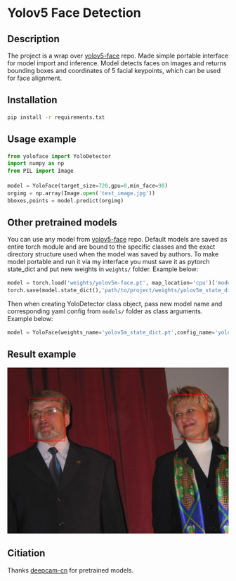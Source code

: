 # Yolov5 Face Detection

## Description
The project is a wrap over [yolov5-face](https://github.com/deepcam-cn/yolov5-face) repo. Made simple portable interface for model import and inference. Model detects faces on images and returns bounding boxes and coordinates of 5 facial keypoints, which can be used for face alignment.
## Installation
```bash
pip install -r requirements.txt
```
## Usage example
```python
from yoloface import YoloDetector
import numpy as np
from PIL import Image

model = YoloFace(target_size=720,gpu=0,min_face=90)
orgimg = np.array(Image.open('test_image.jpg'))
bboxes,points = model.predict(orgimg)
```

## Other pretrained models
You can use any model from [yolov5-face](https://github.com/deepcam-cn/yolov5-face) repo. Default models are saved as entire torch module and are bound to the specific classes and the exact directory structure used when the model was saved by authors. To make model portable and run it via my interface you must save it as pytorch state_dict and put new weights in `weights/` folder. Example below:
```python
model = torch.load('weights/yolov5m-face.pt', map_location='cpu')['model']
torch.save(model.state_dict(),'path/to/project/weights/yolov5m_state_dict.pt')
```
Then when creating YoloDetector class object, pass new model name and corresponding yaml config from `models/` folder as class arguments.
Example below:
```python
model = YoloFace(weights_name='yolov5m_state_dict.pt',config_name='yolov5m.yaml',target_size=720)
```

## Result example
<img src="/results/result_example.jpg" width="600"/>

## Citiation
Thanks [deepcam-cn](https://github.com/deepcam-cn/yolov5-face) for pretrained models.

